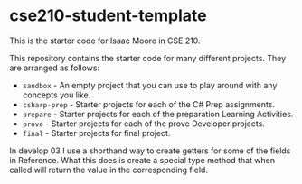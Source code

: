 # cse210-student-template
This is the starter code for Isaac Moore in CSE 210.

This repository contains the starter code for many different projects. They are arranged as follows:

* `sandbox` - An empty project that you can use to play around with any concepts you like.
* `csharp-prep` - Starter projects for each of the C# Prep assignments.
* `prepare` - Starter projects for each of the preparation Learning Activities.
* `prove` - Starter projects for each of the prove Developer projects.
* `final` - Starter projects for final project.

In develop 03 I use a shorthand way to create getters for some of the fields in Reference. What this does is create a special type method that when called will return the value in the corresponding field.